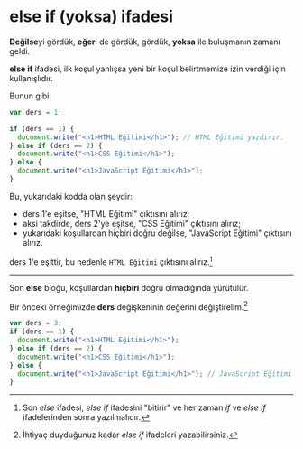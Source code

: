 # else if (yoksa) ifadesi

**Değilse**yi gördük, **eğer**i de gördük, gördük, **yoksa** ile buluşmanın zamanı geldi.

**else if** ifadesi, ilk koşul yanlışsa yeni bir koşul belirtmemize izin verdiği için kullanışlıdır.

Bunun gibi:

```javascript
var ders = 1; 

if (ders == 1) {
  document.write("<h1>HTML Eğitimi</h1>"); // HTML Eğitimi yazdırır.
} else if (ders == 2) {
  document.write("<h1>CSS Eğitimi</h1>"); 
} else {
  document.write("<h1>JavaScript Eğitimi</h1>");
} 
```

Bu, yukarıdaki kodda olan şeydir:
- ders 1'e eşitse, "HTML Eğitimi" çıktısını alırız;
- aksi takdirde, ders 2'ye eşitse, "CSS Eğitimi" çıktısını alırız;
- yukarıdaki koşullardan hiçbiri doğru değilse, "JavaScript Eğitimi" çıktısını alırız.

ders 1'e eşittir, bu nedenle `HTML Eğitimi` çıktısını alırız.[^3]

  [^3]: Son *else* ifadesi, *else if* ifadesini "bitirir" ve her zaman *if* ve *else if* ifadelerinden sonra yazılmalıdır.

<hr>

Son **else** bloğu, koşullardan **hiçbiri** doğru olmadığında yürütülür.

Bir önceki örneğimizde **ders** değişkeninin değerini değiştirelim.[^4]

```javascript
var ders = 3;
if (ders == 1) {
  document.write("<h1>HTML Eğitimi</h1>");
} else if (ders == 2) {
  document.write("<h1>CSS Eğitimi</h1>");
} else {
  document.write("<h1>JavaScript Eğitimi</h1>"); // JavaScript Eğitimi yazdırır.
}
```

  [^4]: İhtiyaç duyduğunuz kadar *else if* ifadeleri yazabilirsiniz.

